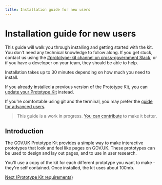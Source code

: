 ```yaml
---
title: Installation guide for new users
---
```

# Installation guide for new users

This guide will walk you through installing and getting started with the kit. You don't need any technical knowledge to follow along. If you get stuck, contact us using the [#prototype-kit channel on cross-government Slack](https://ukgovernmentdigital.slack.com/messages/C0647LW4R/), or if you have a developer on your team, they should be able to help.

Installation takes up to 30 minutes depending on how much you need to install.

If you already installed a previous version of the Prototype Kit, you can [update your Prototype Kit](/docs/updating-the-kit) instead.

If you're comfortable using git and the terminal, you may prefer the [guide for advanced users](developer-install-instructions).

> This guide is a work in progress. [You can contribute](https://github.com/alphagov/govuk-prototype-kit/blob/main/CONTRIBUTING.md) to make it better.

## Introduction

The GOV.UK Prototype Kit provides a simple way to make interactive prototypes that look and feel like pages on GOV.UK. These prototypes can be used to design and lay out pages, and to use in user research.



You'll use a copy of the kit for each different prototype you want to make - they're self contained. Once installed, the kit uses about 100mb.

<a href="requirements.md" class="button">Next (Prototype Kit requirements)</a>
